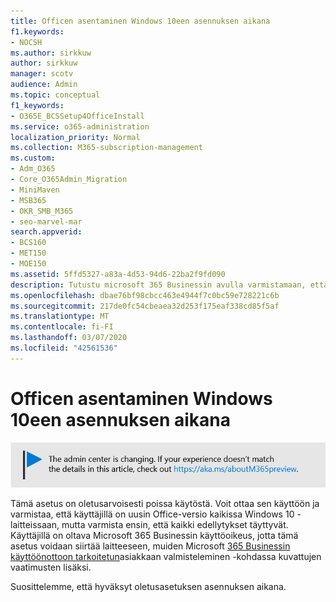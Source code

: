 ```yaml
---
title: Officen asentaminen Windows 10een asennuksen aikana
f1.keywords:
- NOCSH
ms.author: sirkkuw
author: sirkkuw
manager: scotv
audience: Admin
ms.topic: conceptual
f1_keywords:
- O365E_BCSSetup4OfficeInstall
ms.service: o365-administration
localization_priority: Normal
ms.collection: M365-subscription-management
ms.custom:
- Adm_O365
- Core_O365Admin_Migration
- MiniMaven
- MSB365
- OKR_SMB_M365
- seo-marvel-mar
search.appverid:
- BCS160
- MET150
- MOE150
ms.assetid: 5ffd5327-a83a-4d53-94d6-22ba2f9fd090
description: Tutustu microsoft 365 Businessin avulla varmistamaan, että käyttäjillä on uusin Office-versio kaikissa Windows 10 -laitteissaan.
ms.openlocfilehash: dbae76bf98cbcc463e4944f7c0bc59e728221c6b
ms.sourcegitcommit: 217de0fc54cbeaea32d253f175eaf338cd85f5af
ms.translationtype: MT
ms.contentlocale: fi-FI
ms.lasthandoff: 03/07/2020
ms.locfileid: "42561536"
---
```

# <a name="install-office-on-windows-10-during-setup"></a>Officen asentaminen Windows 10een asennuksen aikana

![Banner, joka https://aka.ms/aboutM365previewosoittaa .](../media/m365admincenterchanging.png)

Tämä asetus on oletusarvoisesti poissa käytöstä. Voit ottaa sen käyttöön ja varmistaa, että käyttäjillä on uusin Office-versio kaikissa Windows 10 -laitteissaan, mutta varmista ensin, että kaikki edellytykset täyttyvät. Käyttäjillä on oltava Microsoft 365 Businessin käyttöoikeus, jotta tämä asetus voidaan siirtää laitteeseen, muiden Microsoft [365 Businessin käyttöönottoon tarkoitetun](prepare-for-office-client-deployment.md)asiakkaan valmisteleminen -kohdassa kuvattujen vaatimusten lisäksi.
  
Suosittelemme, että hyväksyt oletusasetuksen asennuksen aikana.
